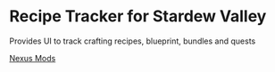# Recipe Tracker for Stardew Valley

Provides UI to track crafting recipes, blueprint, bundles and quests

[Nexus Mods](https://www.nexusmods.com/stardewvalley/mods/2237)
